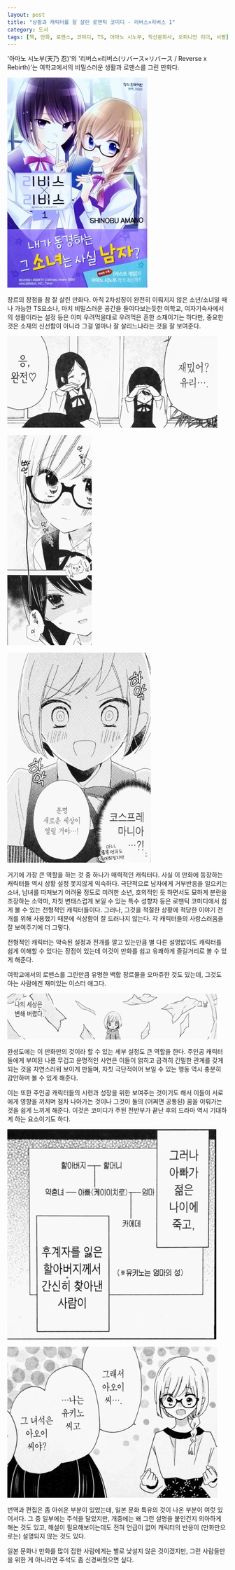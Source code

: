 ```yaml
---
layout: post
title: "상황과 캐릭터를 잘 살린 로맨틱 코미디 - 리버스×리버스 1"
category: 도서
tags: [책, 만화, 로맨스, 코미디, TS, 아마노 시노부, 학산문화사, 오피니언 리더, 서평]
---
```


'아마노 시노부(天乃 忍)'의
'리버스×리버스(リバース×リバース / Reverse x Rebirth)'는
여학교에서의 비밀스러운 생활과 로맨스를 그린 만화다.

![표지](/images/reverse-x-rebitrh-1-comic-book-h480.jpg)

장르의 장점을 참 잘 살린 만화다.
아직 2차성징이 완전히 이뤄지지 않은 소년/소녀일 때나 가능한 TS요소나,
마치 비밀스러운 공간을 들여다보는듯한 여학교, 여자기숙사에서의 생활이라는 설정 등은
이미 우려먹을대로 우려먹은 흔한 소재이기는 하다만,
중요한 것은 소재의 신선함이 아니라 그걸 얼마나 잘 살리느냐라는 것을 잘 보여준다.

![47](/images/reverse-x-rebitrh-1-comic-book-p047.jpg)

![57](/images/reverse-x-rebitrh-1-comic-book-p057.jpg)

![101](/images/reverse-x-rebitrh-1-comic-book-p101.jpg)

거기에 가장 큰 역할을 하는 것 중 하나가 매력적인 캐릭터다.
사실 이 만화에 등장하는 캐릭터들 역시 상황 설정 못지않게 익숙하다.
극단적으로 남자에게 거부반응을 일으키는 소녀,
남녀를 따져보기 어려울 정도로 미려한 소년,
호의적인 듯 하면서도 묘하게 분란을 조장하는 소악마,
자칫 변태스럽게 보일 수 있는 특수 성향자 등은
로맨틱 코미디에서 쉽게 볼 수 있는 전형적인 캐릭터들이다.
그러나, 그것을 적절한 상황에 적당한 이야기 전개를 위해 사용했기 때문에 식상함이 잘 드러나지 않는다.
각 캐릭터들의 사랑스러움을 잘 보여주기에 더 그렇다.

전형적인 캐릭터는 약속된 설정과 전개를 깔고 있는만큼
별 다른 설명없이도 캐릭터를 쉽게 이해할 수 있다는 장점이 있는데
이것이 만화를 쉽고 유쾌하게 즐길거리로 볼 수 있게 해준다.

여학교에서의 로맨스를 그린만큼 유명한 백합 장르물을 오마쥬한 것도 있는데,
그것도 아는 사람에겐 재미있는 이스터 애그다.

![5](/images/reverse-x-rebitrh-1-comic-book-p005.jpg)

완성도에는 이 만화만의 것이라 할 수 있는 세부 설정도 큰 역할을 한다.
주인공 캐릭터들에게 부여된 나름 무겁고 운명적인 사연은
이들이 얽히고 급격히 긴밀한 관계를 갖게 되는 것을 자연스러워 보이게 만들며,
자칫 극단적이어 보일 수 있는 행동 역시 충분히 감안하며 볼 수 있게 해준다.

이는 또한 주인공 캐릭터들의 시련과 성장을 위한 보여주는 것이기도 해서
이들이 서로에게 영향을 끼치며 점차 나아가는 것이나
그것이 둘의 (어쩌면 공통된) 꿈을 이뤄가는 것을 쉽게 느끼게 해준다.
이것은 코미디가 주된 전반부가 끝난 후의 드라마 역시 기대하게 하는 요소이기도 하다.

![49](/images/reverse-x-rebitrh-1-comic-book-p049.jpg)

![156](/images/reverse-x-rebitrh-1-comic-book-p156.jpg)

번역과 편집은 좀 아쉬운 부분이 있었는데,
일본 문화 특유의 것이 나온 부분이 여럿 있어서다.
그 중 일부에는 주석을 달았지만,
개중에는 왜 그런 설명을 붙인건지 의아하게 해논 것도 있고,
해설이 필요해보이는데도 전혀 언급이 없어 캐릭터의 반응이 (만화만으로는) 설명되지 않는 것도 있다.

일본 문화나 만화를 많이 접한 사람에게는 별로 낯설지 않은 것이겠지만,
그런 사람들만을 위한 게 아니라면 주석도 좀 신경써줬으면 싶다.
